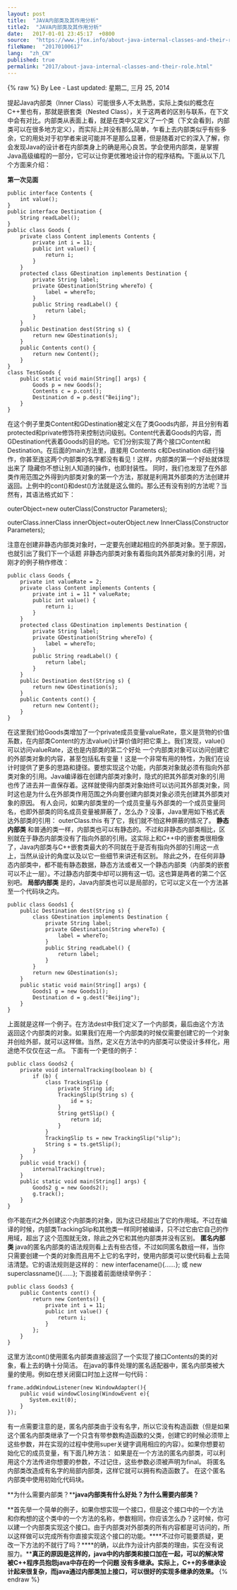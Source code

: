 ```yaml
---
layout: post
title:  "JAVA内部类及其作用分析"
title2:  "JAVA内部类及其作用分析"
date:   2017-01-01 23:45:17  +0800
source:  "https://www.jfox.info/about-java-internal-classes-and-their-role.html"
fileName:  "20170100617"
lang:  "zh_CN"
published: true
permalink: "2017/about-java-internal-classes-and-their-role.html"
---
```

{% raw %}
By Lee - Last updated: 星期二, 三月 25, 2014

提起Java内部类（Inner Class）可能很多人不太熟悉，实际上类似的概念在C++里也有，那就是嵌套类（Nested Class），关于这两者的区别与联系，在下文中会有对比。内部类从表面上看，就是在类中又定义了一个类（下文会看到，内部类可以在很多地方定义），而实际上并没有那么简单，乍看上去内部类似乎有些多余，它的用处对于初学者来说可能并不是那么显著，但是随着对它的深入了解，你会发现Java的设计者在内部类身上的确是用心良苦。学会使用内部类，是掌握Java高级编程的一部分，它可以让你更优雅地设计你的程序结构。下面从以下几个方面来介绍：

**第一次见面**

    public interface Contents {
    	int value();
    }
    public interface Destination {
    	String readLabel();
    }
    public class Goods {
    	private class Content implements Contents {
    		private int i = 11;
    		public int value() {
    			return i;
    		}
    	}
    	protected class GDestination implements Destination {
    		private String label;
    		private GDestination(String whereTo) {
    			label = whereTo;
    		}
    		public String readLabel() {
    			return label;
    		}
    	}
    	public Destination dest(String s) {
    		return new GDestination(s);
    	}
    	public Contents cont() {
    		return new Content();
    	}
    }
    class TestGoods {
    	public static void main(String[] args) {
    		Goods p = new Goods();
    		Contents c = p.cont();
    		Destination d = p.dest("Beijing");
    	}
    }

在这个例子里类Content和GDestination被定义在了类Goods内部，并且分别有着protected和private修饰符来控制访问级别。Content代表着Goods的内容，而GDestination代表着Goods的目的地。它们分别实现了两个接口Content和Destination。在后面的main方法里，直接用 Contents c和Destination d进行操作，你甚至连这两个内部类的名字都没有看见！这样，内部类的第一个好处就体现出来了 隐藏你不想让别人知道的操作，也即封装性。 同时，我们也发现了在外部类作用范围之外得到内部类对象的第一个方法，那就是利用其外部类的方法创建并返回。上例中的cont()和dest()方法就是这么做的。那么还有没有别的方法呢？当然有，其语法格式如下：

outerObject=new outerClass(Constructor Parameters);

outerClass.innerClass innerObject=outerObject.new InnerClass(Constructor Parameters);

注意在创建非静态内部类对象时，一定要先创建起相应的外部类对象。至于原因，也就引出了我们下一个话题 非静态内部类对象有着指向其外部类对象的引用，对刚才的例子稍作修改：

    public class Goods {
    	private int valueRate = 2;
    	private class Content implements Contents {
    		private int i = 11 * valueRate;
    		public int value() {
    			return i;
    		}
    	}
    	protected class GDestination implements Destination {
    		private String label;
    		private GDestination(String whereTo) {
    			label = whereTo;
    		}
    		public String readLabel() {
    			return label;
    		}
    	}
    	public Destination dest(String s) {
    		return new GDestination(s);
    	}
    	public Contents cont() {
    		return new Content();
    	}
    }

在这里我们给Goods类增加了一个private成员变量valueRate，意义是货物的价值系数，在内部类Content的方法value()计算价值时把它乘上。我们发现，value()可以访问valueRate，这也是内部类的第二个好处 一个内部类对象可以访问创建它的外部类对象的内容，甚至包括私有变量！这是一个非常有用的特性，为我们在设计时提供了更多的思路和捷径。要想实现这个功能，内部类对象就必须有指向外部类对象的引用。Java编译器在创建内部类对象时，隐式的把其外部类对象的引用也传了进去并一直保存着。这样就使得内部类对象始终可以访问其外部类对象，同时这也是为什么在外部类作用范围之外向要创建内部类对象必须先创建其外部类对象的原因。 有人会问，如果内部类里的一个成员变量与外部类的一个成员变量同名，也即外部类的同名成员变量被屏蔽了，怎么办？没事，Java里用如下格式表达外部类的引用： outerClass.this 有了它，我们就不怕这种屏蔽的情况了。 **静态内部类** 和普通的类一样，内部类也可以有静态的。不过和非静态内部类相比，区别就在于静态内部类没有了指向外部的引用。这实际上和C++中的嵌套类很相像了，Java内部类与C++嵌套类最大的不同就在于是否有指向外部的引用这一点上，当然从设计的角度以及以它一些细节来讲还有区别。 除此之外，在任何非静态内部类中，都不能有静态数据，静态方法或者又一个静态内部类（内部类的嵌套可以不止一层）。不过静态内部类中却可以拥有这一切。这也算是两者的第二个区别吧。 **局部内部类** 是的，Java内部类也可以是局部的，它可以定义在一个方法甚至一个代码块之内。

    public class Goods1 {
    	public Destination dest(String s) {
    		class GDestination implements Destination {
    			private String label;
    			private GDestination(String whereTo) {
    				label = whereTo;
    			}
    			public String readLabel() {
    				return label;
    			}
    		}
    		return new GDestination(s);
    	}
    	public static void main(String[] args) {
    		Goods1 g = new Goods1();
    		Destination d = g.dest("Beijing");
    	}
    }

上面就是这样一个例子。在方法dest中我们定义了一个内部类，最后由这个方法返回这个内部类的对象。如果我们在用一个内部类的时候仅需要创建它的一个对象并创给外部，就可以这样做。当然，定义在方法中的内部类可以使设计多样化，用途绝不仅仅在这一点。 下面有一个更怪的例子：

    public class Goods2 {
    	private void internalTracking(boolean b) {
    		if (b) {
    			class TrackingSlip {
    				private String id;
    				TrackingSlip(String s) {
    					id = s;
    				}
    				String getSlip() {
    					return id;
    				}
    			}
    			TrackingSlip ts = new TrackingSlip("slip");
    			String s = ts.getSlip();
    		}
    	}
    	public void track() {
    		internalTracking(true);
    	}
    	public static void main(String[] args) {
    		Goods2 g = new Goods2();
    		g.track();
    	}
    }

你不能在if之外创建这个内部类的对象，因为这已经超出了它的作用域。不过在编译的时候，内部类TrackingSlip和其他类一样同时被编译，只不过它由它自己的作用域，超出了这个范围就无效，除此之外它和其他内部类并没有区别。 **匿名内部类** java的匿名内部类的语法规则看上去有些古怪，不过如同匿名数组一样，当你只需要创建一个类的对象而且用不上它的名字时，使用内部类可以使代码看上去简洁清楚。它的语法规则是这样的： new interfacename(){……}; 或 new superclassname(){……}; 下面接着前面继续举例子：

    public class Goods3 {
    	public Contents cont() {
    		return new Contents() {
    			private int i = 11;
    			public int value() {
    				return i;
    			}
    		};
    	}
    }

这里方法cont()使用匿名内部类直接返回了一个实现了接口Contents的类的对象，看上去的确十分简洁。 在java的事件处理的匿名适配器中，匿名内部类被大量的使用。例如在想关闭窗口时加上这样一句代码：

    frame.addWindowListener(new WindowAdapter(){
    	public void windowClosing(WindowEvent e){
    	   System.exit(0);
    	}
    }); 

有一点需要注意的是，匿名内部类由于没有名字，所以它没有构造函数（但是如果这个匿名内部类继承了一个只含有带参数构造函数的父类，创建它的时候必须带上这些参数，并在实现的过程中使用super关键字调用相应的内容）。如果你想要初始化它的成员变量，有下面几种方法： 如果是在一个方法的匿名内部类，可以利用这个方法传进你想要的参数，不过记住，这些参数必须被声明为final。 将匿名内部类改造成有名字的局部内部类，这样它就可以拥有构造函数了。 在这个匿名内部类中使用初始化代码块。

**为什么需要内部类？****java内部类有什么好处？为什么需要内部类？**

**首先举一个简单的例子，如果你想实现一个接口，但是这个接口中的一个方法和你构想的这个类中的一个方法的名称，参数相同，你应该怎么办？这时候，你可以建一个内部类实现这个接口。由于内部类对外部类的所有内容都是可访问的，所以这样做可以完成所有你直接实现这个接口的功能。****不过你可能要质疑，更改一下方法的不就行了吗？****的确，以此作为设计内部类的理由，实在没有说服力。****真正的原因是这样的，java中的内部类和接口加在一起，可以的解决常被C++程序员抱怨java中存在的一个问题 没有多继承。实际上，C++的多继承设计起来很复杂，而java通过内部类加上接口，可以很好的实现多继承的效果。**
{% endraw %}
